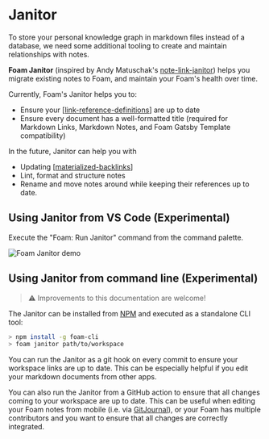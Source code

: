 # Janitor

To store your personal knowledge graph in markdown files instead of a database, we need some additional tooling to create and maintain relationships with notes.

**Foam Janitor** (inspired by Andy Matuschak's [note-link-janitor](https://github.com/andymatuschak/note-link-janitor)) helps you migrate existing notes to Foam, and maintain your Foam's health over time.

Currently, Foam's Janitor helps you to:

- Ensure your [[link-reference-definitions]] are up to date
- Ensure every document has a well-formatted title (required for Markdown Links, Markdown Notes, and Foam Gatsby Template compatibility)

In the future, Janitor can help you with

- Updating [[materialized-backlinks]]
- Lint, format and structure notes
- Rename and move notes around while keeping their references up to date.

## Using Janitor from VS Code (Experimental)

Execute the "Foam: Run Janitor" command from the command palette.

![Foam Janitor demo](../../assets/images/foam-janitor-demo.gif)

## Using Janitor from command line (Experimental)

> ⚠️ Improvements to this documentation are welcome!

The Janitor can be installed from [NPM](https://www.npmjs.com/) and executed as a standalone CLI tool:

```sh
> npm install -g foam-cli
> foam janitor path/to/workspace
```

You can run the Janitor as a git hook on every commit to ensure your workspace links are up to date. This can be especially helpful if you edit your markdown documents from other apps.

You can also run the Janitor from a GitHub action to ensure that all changes coming to your workspace are up to date. This can be useful when editing your Foam notes from mobile (i.e. via [GitJournal](https://gitjournal.io)), or your Foam has multiple contributors and you want to ensure that all changes are correctly integrated.

[//begin]: # "Autogenerated link references for markdown compatibility"
[link-reference-definitions]: ../features/link-reference-definitions.md "Link Reference Definitions"
[materialized-backlinks]: ../../dev/proposals/materialized-backlinks.md "Materialized Backlinks (stub)"
[//end]: # "Autogenerated link references"
